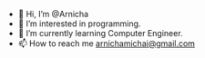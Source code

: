 - 👋 Hi, I’m @Arnicha
- 👀 I’m interested in programming.
- 🌱 I’m currently learning Computer Engineer.
- 📫 How to reach me arnichamichai@gmail.com 

<!---
Arnicha/Arnicha is a ✨ special ✨ repository because its `README.md` (this file) appears on your GitHub profile.
You can click the Preview link to take a look at your changes.
--->
